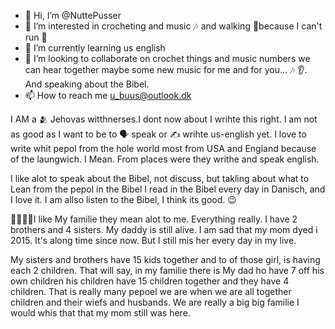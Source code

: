 - 👋 Hi, I’m @NuttePusser
- 👀 I’m interested in crocheting and music 🎶 and walking 🚶because I can't run 🏃
- 🌱 I’m currently learning us english 
- 💞️ I’m looking to collaborate on crochet things and music numbers we can hear together maybe some new music for me and for you... 🎶 👂. And speaking about the Bibel. 
- 📫 How to reach me u_buus@outlook.dk 

<!---
NuttePusser/NuttePusser is a ✨ special ✨ repository because its `README.md` (this file) appears on your GitHub profile.
You can click the Preview link to take a look at your changes.

--->
I AM a 🫂 Jehovas witthnerses.I dont now about I wrihte this right.
I am not as good as I want to be to 🗣️ speak or ✍️ wrihte us-english yet.
I love to write whit pepol from the hole world most from USA and England because of the laungwich.
I Mean. From places were they writhe and speak english.

I like alot to speak about the Bibel, not discuss, but takling about what to Lean from the pepol in the Bibel
I read in the Bibel every day in Danisch, and I love it.
I am allso listen to the Bibel, I think its good. 😉

👨‍👩‍👧‍👦I like My familie they mean alot to me. Everything really.
I have 2 brothers and 4 sisters. My daddy is still alive. I am sad that my mom dyed i 2015. It's along time since now. But I still mis her every day in my live. 

My sisters and brothers have 15 kids together and to of those girl, is having each 2 children.
That will say, in my familie there is My dad ho have 7 off his own children his children have 15 children together and they have 4 children. That is really many pepoel we are when we are all together children and their wiefs and husbands.
We are really a big big familie I would whis that that my mom still was here.

